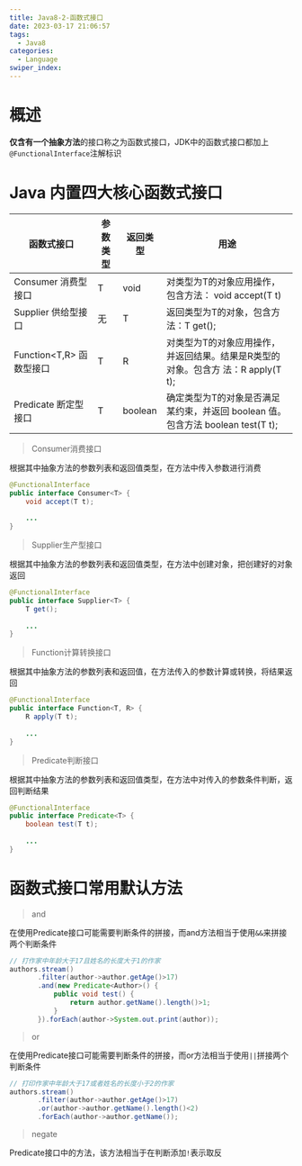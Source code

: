 ```yaml
---
title: Java8-2-函数式接口
date: 2023-03-17 21:06:57
tags: 
  - Java8
categories: 
  - Language
swiper_index: 
---
```


# 概述

 **仅含有一个抽象方法**的接口称之为函数式接口，JDK中的函数式接口都加上`@FunctionalInterface`注解标识 

# Java 内置四大核心函数式接口 

| 函数式接口               | 参数类型 | 返回类型 | 用途                                                         |
| ------------------------ | -------- | -------- | ------------------------------------------------------------ |
| Consumer<T> 消费型接口  | T        | void     | 对类型为T的对象应用操作，包含方法： void accept(T t)        |
| Supplier<T> 供给型接口  | 无       | T        | 返回类型为T的对象，包含方法：T get();                       |
| Function<T,R> 函数型接口 | T        | R        | 对类型为T的对象应用操作，并返回结果。结果是R类型的对象。包含方 法：R apply(T t); |
| Predicate<T> 断定型接口 | T        | boolean  | 确定类型为T的对象是否满足某约束，并返回 boolean 值。包含方法 boolean test(T t); |

> Consumer消费接口 

 根据其中抽象方法的参数列表和返回值类型，在方法中传入参数进行消费 

```java
@FunctionalInterface
public interface Consumer<T> {
    void accept(T t);
    
    ...
}
```

> Supplier生产型接口 

 根据其中抽象方法的参数列表和返回值类型，在方法中创建对象，把创建好的对象返回 

```java
@FunctionalInterface
public interface Supplier<T> {
	T get();
   
    ...
}
```

> Function计算转换接口 

 根据其中抽象方法的参数列表和返回值，在方法传入的参数计算或转换，将结果返回 

````java
@FunctionalInterface
public interface Function<T, R> {
	R apply(T t);
   
    ...
}
````

> Predicate判断接口 

 根据其中抽象方法的参数列表和返回值类型，在方法中对传入的参数条件判断，返回判断结果 

```java
@FunctionalInterface
public interface Predicate<T> {
	boolean test(T t);
   
    ...
}    
```

# 函数式接口常用默认方法

>  and 

 在使用Predicate接口可能需要判断条件的拼接，而and方法相当于使用`&&`来拼接两个判断条件 

```java
// 打作家中年龄大于17且姓名的长度大于1的作家
authors.stream()
       .filter(author->author.getAge()>17)
       .and(new Predicate<Author>() {
           public void test() {
               return author.getName().length()>1;
           }
       }).forEach(author->System.out.print(author));
```

> or

 在使用Predicate接口可能需要判断条件的拼接，而or方法相当于使用`||`拼接两个判断条件 

````java
// 打印作家中年龄大于17或者姓名的长度小于2的作家
authors.stream()
       .filter(author->author.getAge()>17)
       .or(author->author.getName().length()<2)
       .forEach(author->author.getName());
````

> negate

Predicate接口中的方法，该方法相当于在判断添加`!`表示取反